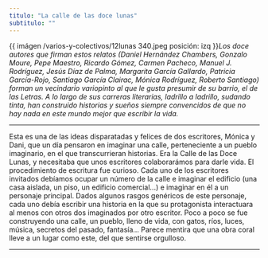 ```yaml
---
titulo: "La calle de las doce lunas"
subtitulo: ""
---
```

{{ imágen /varios-y-colectivos/12lunas 340.jpeg posición: izq
}}_Los doce autores que firman estos relatos (Daniel Hernández Chambers, Gonzalo Moure, Pepe Maestro, Ricardo Gómez, Carmen Pacheco, Manuel J. Rodríguez, Jesús Díaz de Palma, Margarita García Gallardo, Patricia García-Rojo, Santiago García Clairac, Mónica Rodríguez, Roberto Santiago) forman un vecindario variopinto al que le gusta presumir de su barrio, el de las Letras. A lo largo de sus carreras literarias, ladrillo a ladrillo, sudando tinta, han construido historias y sueños siempre convencidos de que no hay nada en este mundo mejor que escribir la vida._

---


Esta es una de las ideas disparatadas y felices de dos escritores, Mónica y Dani, que un día pensaron en imaginar una calle, perteneciente a un pueblo imaginario, en el que transcurrieran historias. Era la Calle de las Doce Lunas, y necesitaba que unos escritores colaborarámos para darle vida. El procedimiento de escritura fue curioso. Cada uno de los escritores invitados debíamos ocupar un número de la calle e imaginar el edificio (una casa aislada, un piso, un edificio comercial...) e imaginar en él a un personaje principal. Dados algunos rasgos genéricos de este personaje, cada uno debía escribir una historia en la que su protagonista interactuara al menos con otros dos imaginados por otro escritor. Poco a poco se fue construyendo una calle, un pueblo, lleno de vida, con gatos, ríos, luces, música, secretos del pasado, fantasía... Parece mentira que una obra coral lleve a un lugar como este, del que sentirse orgulloso.



* * *

